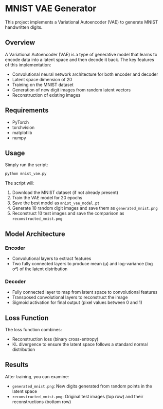 # MNIST VAE Generator

This project implements a Variational Autoencoder (VAE) to generate MNIST handwritten digits.

## Overview

A Variational Autoencoder (VAE) is a type of generative model that learns to encode data into a latent space and then decode it back. The key features of this implementation:

- Convolutional neural network architecture for both encoder and decoder
- Latent space dimension of 20
- Training on the MNIST dataset
- Generation of new digit images from random latent vectors
- Reconstruction of existing images

## Requirements

- PyTorch
- torchvision
- matplotlib
- numpy

## Usage

Simply run the script:

```bash
python mnist_vae.py
```

The script will:
1. Download the MNIST dataset (if not already present)
2. Train the VAE model for 20 epochs
3. Save the best model as `mnist_vae_model.pt`
4. Generate 10 random digit images and save them as `generated_mnist.png`
5. Reconstruct 10 test images and save the comparison as `reconstructed_mnist.png`

## Model Architecture

### Encoder
- Convolutional layers to extract features
- Two fully connected layers to produce mean (μ) and log-variance (log σ²) of the latent distribution

### Decoder
- Fully connected layer to map from latent space to convolutional features
- Transposed convolutional layers to reconstruct the image
- Sigmoid activation for final output (pixel values between 0 and 1)

## Loss Function

The loss function combines:
- Reconstruction loss (binary cross-entropy)
- KL divergence to ensure the latent space follows a standard normal distribution

## Results

After training, you can examine:
- `generated_mnist.png`: New digits generated from random points in the latent space
- `reconstructed_mnist.png`: Original test images (top row) and their reconstructions (bottom row)
